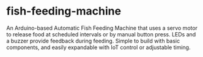 # fish-feeding-machine
An Arduino-based Automatic Fish Feeding Machine that uses a servo motor to release food at scheduled intervals or by manual button press. LEDs and a buzzer provide feedback during feeding. Simple to build with basic components, and easily expandable with IoT control or adjustable timing.

